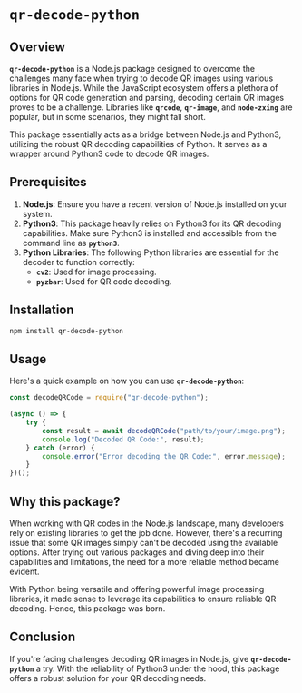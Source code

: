 # **`qr-decode-python`**

## **Overview**

**`qr-decode-python`** is a Node.js package designed to overcome the challenges many face when trying to decode QR images using various libraries in Node.js. While the JavaScript ecosystem offers a plethora of options for QR code generation and parsing, decoding certain QR images proves to be a challenge. Libraries like **`qrcode`**, **`qr-image`**, and **`node-zxing`** are popular, but in some scenarios, they might fall short.

This package essentially acts as a bridge between Node.js and Python3, utilizing the robust QR decoding capabilities of Python. It serves as a wrapper around Python3 code to decode QR images.

## **Prerequisites**

1. **Node.js**: Ensure you have a recent version of Node.js installed on your system.
2. **Python3**: This package heavily relies on Python3 for its QR decoding capabilities. Make sure Python3 is installed and accessible from the command line as **`python3`**.
3. **Python Libraries**: The following Python libraries are essential for the decoder to function correctly:
    - **`cv2`**: Used for image processing.
    - **`pyzbar`**: Used for QR code decoding.
    

## **Installation**

```bash
npm install qr-decode-python

```

## **Usage**

Here's a quick example on how you can use **`qr-decode-python`**:

```jsx
const decodeQRCode = require("qr-decode-python");

(async () => {
    try {
        const result = await decodeQRCode("path/to/your/image.png");
        console.log("Decoded QR Code:", result);
    } catch (error) {
        console.error("Error decoding the QR Code:", error.message);
    }
})();

```

## **Why this package?**

When working with QR codes in the Node.js landscape, many developers rely on existing libraries to get the job done. However, there's a recurring issue that some QR images simply can't be decoded using the available options. After trying out various packages and diving deep into their capabilities and limitations, the need for a more reliable method became evident.

With Python being versatile and offering powerful image processing libraries, it made sense to leverage its capabilities to ensure reliable QR decoding. Hence, this package was born.

## **Conclusion**

If you're facing challenges decoding QR images in Node.js, give **`qr-decode-python`** a try. With the reliability of Python3 under the hood, this package offers a robust solution for your QR decoding needs.